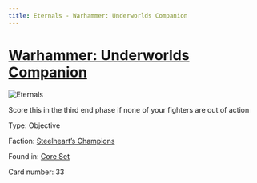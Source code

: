```yaml
---
title: Eternals - Warhammer: Underworlds Companion
---
```


# [Warhammer: Underworlds Companion](https://guidokessels.github.io/wh-underworlds)

  

![Eternals](https://warhammerunderworlds.com/wp-content/uploads/sites/6/2017/12/033_ENG-Eternals.png)

Score this in the third end phase if none of your fighters are out of action

Type: Objective

Faction: [Steelheart’s Champions](https://guidokessels.github.io/wh-underworlds/factions/steelhearts-champions)

Found in: [Core Set](https://guidokessels.github.io/wh-underworlds/locations/core-set)

Card number: 33

